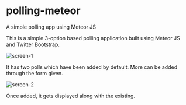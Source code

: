 # polling-meteor
A simple polling app using Meteor JS

This is a simple 3-option based polling application built using Meteor JS and Twitter Bootstrap.

![screen-1](https://cloud.githubusercontent.com/assets/2763795/16906056/1d193c62-4cce-11e6-937f-531f1d09965f.PNG)

It has two polls which have been added by default. More can be added through the form given.


![screen-2](https://cloud.githubusercontent.com/assets/2763795/16906057/29fe0840-4cce-11e6-9bdb-7828d8615498.PNG)

Once added, it gets displayed along with the existing.
